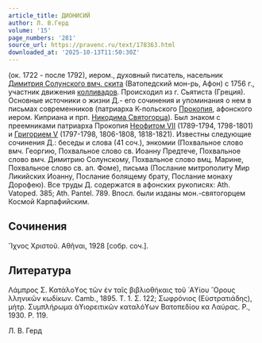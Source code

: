 ```yaml
---
article_title: ДИОНИСИЙ
author: Л. В.Герд
volume: '15'
page_numbers: '281'
source_url: https://pravenc.ru/text/178363.html
downloaded_at: '2025-10-13T11:50:30Z'
---
```


(ок. 1722 - после 1792), иером., духовный писатель, насельник [Димитрия Солунского вмч. скита](<https://pravenc.ru/text/Димитрия Солунского вмч  скита.html>) (Ватопедский мон-рь, Афон) с 1756 г., участник движения [колливадов](https://pravenc.ru/text/колливады.html). Происходил из г. Сьятиста (Греция). Основные источники о жизни Д.- его сочинения и упоминания о нем в письмах современников (патриарха К-польского [Прокопия](https://pravenc.ru/text/Прокопий.html), афонского иером. Киприана и прп. [Никодима Святогорца](<https://pravenc.ru/text/Никодим Святогорец.html>)). Был знаком с преемниками патриарха Прокопия [Неофитом VII](<https://pravenc.ru/text/Неофит VII.html>) (1789-1794, 1798-1801) и [Григорием V](<https://pravenc.ru/text/Григорием V.html>) (1797-1798, 1806-1808, 1818-1821). Известны следующие сочинения Д.: беседы и слова (41 соч.), энкомии (Похвальное слово вмч. Георгию, Похвальное слово св. Иоанну Предтече, Похвальное слово вмч. Димитрию Солунскому, Похвальное слово вмц. Марине, Похвальное слово св. ап. Фоме), письма (Послание митрополиту Мир Ликийских Иоанну, Послание болящему брату, Послание монаху Дорофею). Все труды Д. содержатся в афонских рукописях: Ath. Vatoped. 385; Ath. Pantel. 789. Впосл. были изданы мон.-святогорцем Космой Карпафийским.

## Сочинения

῎Ιχνος Χριστοῦ. Αθῆναι, 1928 [собр. соч.].

## Литература

Λάμπρος Σ. Κατάλοϒος τῶν ἐν ταῖς βιβλιοθήκαις τοῦ ῾Αϒίου ῎Ορους λληνικῶν κωδίκων. Camb., 1895. Τ. 1. Σ. 122; Σωφρόνιος (Εὐστρατιάδης), μήτρ. Συμπλήρωμα ἁϒιορειτικῶν καταλόϒων Βατοπεδίου κα Λαύρας. P., 1930. P. 119.

Л. В.  Герд
